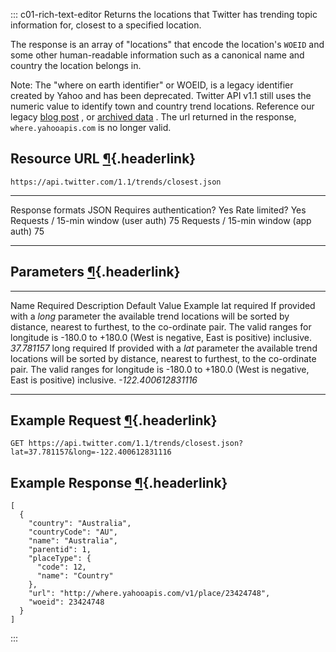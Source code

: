 <div>

::: c01-rich-text-editor
Returns the locations that Twitter has trending topic information for,
closest to a specified location.

The response is an array of \"locations\" that encode the location\'s
` WOEID ` and some other human-readable information such as a canonical
name and country the location belongs in.

Note: The \"where on earth identifier\" or WOEID, is a legacy identifier
created by Yahoo and has been deprecated. Twitter API v1.1 still uses
the numeric value to identify town and country trend locations.
Reference our legacy [blog
post](https://blog.twitter.com/engineering/en_us/a/2010/woeids-in-twitters-trends.html)
, or [archived
data](https://archive.org/details/geoplanet_data_7.10.0.zip0.) . The url
returned in the response, ` where.yahooapis.com ` is no longer valid.

## Resource URL [¶](#resource-url){.headerlink}

` https://api.twitter.com/1.1/trends/closest.json `

  -------------------------------------- ------
  Response formats                       JSON
  Requires authentication?               Yes
  Rate limited?                          Yes
  Requests / 15-min window (user auth)   75
  Requests / 15-min window (app auth)    75
  -------------------------------------- ------

## Parameters [¶](#parameters){.headerlink}

  ------ ---------- ------------------------------------------------------------------------------------------------------------------------------------------------------------------------------------------------------------------------------------------------ --------------- ---------------------
  Name   Required   Description                                                                                                                                                                                                                                      Default Value   Example
  lat    required   If provided with a *long* parameter the available trend locations will be sorted by distance, nearest to furthest, to the co-ordinate pair. The valid ranges for longitude is -180.0 to +180.0 (West is negative, East is positive) inclusive.                   *37.781157*
  long   required   If provided with a *lat* parameter the available trend locations will be sorted by distance, nearest to furthest, to the co-ordinate pair. The valid ranges for longitude is -180.0 to +180.0 (West is negative, East is positive) inclusive.                    *-122.400612831116*
  ------ ---------- ------------------------------------------------------------------------------------------------------------------------------------------------------------------------------------------------------------------------------------------------ --------------- ---------------------

## Example Request [¶](#example-request){.headerlink}

` GET https://api.twitter.com/1.1/trends/closest.json?lat=37.781157&long=-122.400612831116 `

## Example Response [¶](#example-response){.headerlink}

    [
      {
        "country": "Australia",
        "countryCode": "AU",
        "name": "Australia",
        "parentid": 1,
        "placeType": {
          "code": 12,
          "name": "Country"
        },
        "url": "http://where.yahooapis.com/v1/place/23424748",
        "woeid": 23424748
      }
    ]
:::

</div>

